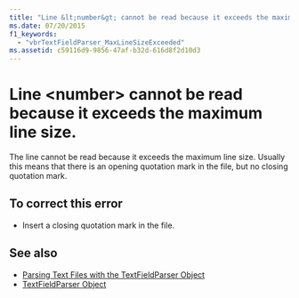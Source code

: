 ```yaml
---
title: "Line &lt;number&gt; cannot be read because it exceeds the maximum line size."
ms.date: 07/20/2015
f1_keywords: 
  - "vbrTextFieldParser_MaxLineSizeExceeded"
ms.assetid: c59116d9-9856-47af-b32d-616d8f2d10d3
---
```

# Line &lt;number&gt; cannot be read because it exceeds the maximum line size.
The line cannot be read because it exceeds the maximum line size. Usually this means that there is an opening quotation mark in the file, but no closing quotation mark.  
  
## To correct this error  
  
-   Insert a closing quotation mark in the file.  
  
## See also
- [Parsing Text Files with the TextFieldParser Object](../../visual-basic/developing-apps/programming/drives-directories-files/parsing-text-files-with-the-textfieldparser-object.md)
- [TextFieldParser Object](../../visual-basic/language-reference/objects/textfieldparser-object.md)
